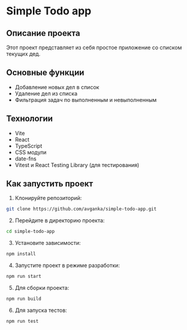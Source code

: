 # Simple Todo app
## Описание проекта

Этот проект представляет из себя простое приложение со списком текущих дед.

## Основные функции

- Добавление новых дел в список
- Удаление дел из списка
- Фильтрация задач по выполненным и невыполненным

## Технологии

- Vite
- React
- TypeScript
- CSS модули
- date-fns
- Vitest и React Testing Library (для тестирования)

## Как запустить проект

1. Клонируйте репозиторий:

```bash
git clone https://github.com/avganka/simple-todo-app.git
```

2. Перейдите в директорию проекта:

```bash
cd simple-todo-app
```

3. Установите зависимости:

```bash
npm install
```

4. Запустите проект в режиме разработки:

```bash
npm run start
```

5. Для сборки проекта:

```bash
npm run build
```

6. Для запуска тестов:

```bash
npm run test
```
